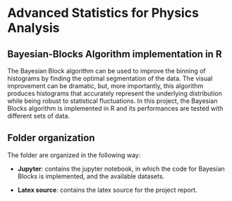 # Advanced Statistics for Physics Analysis

## Bayesian-Blocks Algorithm implementation in R

The Bayesian Block algorithm can be used to improve the binning of histograms by finding the optimal segmentation of the data. The visual improvement can be dramatic, but, more importantly, this algorithm produces histograms that accurately represent the underlying distribution while being robust to statistical fluctuations. In this project, the Bayesian Blocks algorithm is implemented in R and its performances are tested with different sets of data.

## Folder organization

The folder are organized in the following way:

* **Jupyter**: contains the jupyter notebook, in which the code for Bayesian Blocks is implemented, and the available datasets.

* **Latex source**: contains the latex source for the project report.

